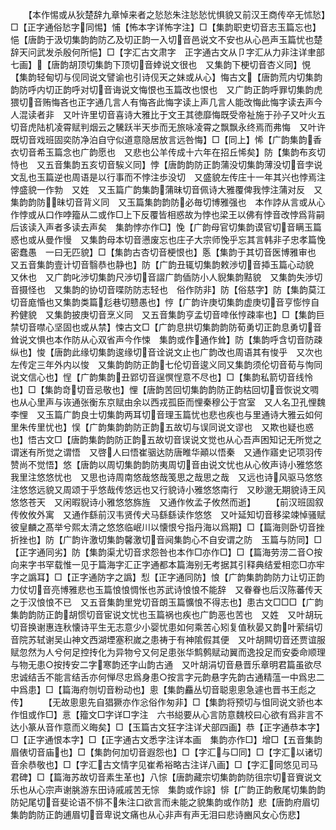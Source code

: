 <!-- { "loadSidebar": true } -->
　　【本作惕或从狄楚辞九章悼来者之悐悐朱注悐悐忧惧貌又前汉王商传卒无怵悐】□【正字通俗悐字同惕】悑【怖本字详怖字注】□【集韵职吏切音志玉篇忘也】悒【唐韵于汲切集韵韵防乙及切正韵一入切音邑说文不安也从心邑声玉篇忧也楚辞天问武发杀殷何所悒】□【字汇古文肃字　正字通古文从卩字汇从力非注详聿部七画】【唐韵胡顶切集韵下顶切音婞说文很也　又集韵下梗切音杏义同】悓【集韵轻甸切与伣同说文譬谕也引诗伣天之妹或从心】悔古文【唐韵荒内切集韵韵防呼内切正韵呼对切音诲说文悔恨也玉篇改也恨也　又广韵正韵呼罪切集韵虎猥切音贿悔吝也正字通几言人有悔吝此悔字读上声几言人能改悔此悔字读去声今人混读者非　又叶许里切音喜诗大雅比于文王其徳靡悔既受帝祉施于孙子又叶火五切音虎陆机凌霄赋判烟云之驣跃半天歩而无旅咏凌霄之飘飘永终焉而弗悔　又叶许既切音戏班固奕防净泊自守似道意隐居放言远咎悔】□【同上】悕【广韵集韵香衣切音希玉篇念也广韵愿也　又悲也公羊传成十六年在招丘悕矣】防【集韵布亥切恃也　又五音集韵五亥切音騃义同】悖【唐韵韵防正韵蒲没切集韵薄没切音孛说文乱也玉篇逆也周语是以行事而不悖注歩没切　又盛貌左传庄十一年其兴也悖焉注悖盛貌一作勃　又姓　又玉篇广韵集韵蒲昧切音佩诗大雅覆俾我悖注蒲对反　又集韵韵防昧切音背义同　又玉篇集韵韵防必毎切博雅强也　本作誖从言或从心作悖或从口作哱籀从二或作□上下反覆皆相惑故为悖也梁王以佛有悖音改悖爲背嗣后该读入声者多读去声矣　集韵悖亦作□】悗【广韵母官切集韵谟官切音瞒玉篇惑也或从曼作慢　又集韵母本切音懑废忘也庄子大宗师悗乎忘其言韩非子忠孝篇悗密蠢愚　一曰无匹貌】□【集韵古杏切音梗恨也】悘【集韵于其切音医博雅审也　又五音集韵壹计切音翳恭也静也】防【广韵丑辄切集韵敕渉切音揷玉篇心动貌　又休也　又广韵叱渉切集韵尺渉切音謵广韵偛防小人貎集韵黠貌　又集韵失渉切音摄怪也　又集韵的协切音喋防防志轻也　俗作防非】防【俗慈字】防【集韵莫江切音庬惛也又集韵类篇尨巷切戆愚也】悙【广韵许庚切集韵虚庚切音亨憉悙自矜健貌　又集韵披庚切音烹义同　又五音集韵亨孟切音啈伥悙疎率也】□【集韵巨禁切音噤心坚固也或从禁】悚古文□【广韵息拱切集韵韵防荀勇切正韵息勇切音耸说文惧也本作防从心双省声今作悚　集韵或作通作耸】防【集韵呼含切音防疎纵也】悛【唐韵此缘切集韵逡缘切音诠说文止也广韵改也周语其有悛乎　又次也左传定三年外内以悛　又集韵韵防正韵七伦切音逡义同又集韵须伦切音荀与恂同说文信心也】悜【广韵集韵丑郢切音逞慏悜意不尽也】□【集韵私箭切音线怜也】□【集韵竒切音忌敬也】悝【唐韵苦回切集韵韵防正韵枯回切音恢说文啁也从心里声与诙通张衡东京赋由余以西戎孤臣而悝秦穆公于宫室　又人名卫孔悝魏李悝　又玉篇广韵良士切集韵两耳切音理玉篇忧也悲也疾也与里通诗大雅云如何里朱传里忧也】悮【广韵集韵韵防正韵五故切与误同说文谬也　又欺也疑也惑也】悟古文□【唐韵集韵韵防正韵五故切音误说文觉也从心吾声困知记无所觉之谓迷有所觉之谓悟　又啓人曰悟崔骃达防唐睢华顚以悟秦　又通作寤史记项羽传赞尚不觉悟】悠【唐韵以周切集韵韵防夷周切音由说文忧也从心攸声诗小雅悠悠我里注悠悠忧也　又思也诗周南悠哉悠哉笺思之哉思之哉　又远也诗风驱马悠悠注悠悠远貌又周颂于乎悠哉传悠远也又行貌诗小雅悠悠南行　又眇邈无期貌诗王风悠悠苍天　又闲暇貎诗小雅悠悠旆旌　又通作攸孟子攸然而逝】
　　【前汉班固叙传攸攸外寓　又通作繇前汉韦贤传犬马繇繇读作悠悠　又叶延知切音移梁竦悼骚赋彼皇麟之髙举兮熙太清之悠悠临岷川以懐恨兮指丹海以爲期】□【篇海则卧切音挫折挫也】防【广韵许激切集韵馨激切音阋集韵心不自安谓之防　玉篇与防同】□【正字通同劣】防【集韵渠尤切音求怨咎也本作□亦作□】□【篇海劳涝二音○按向来字书罕载惟一见于篇海字汇正字通都本篇海别无考据其引释典结爱相恋□亦牢字之譌耳】□【正字通防字之譌】悡【正字通同防】悢【广韵集韵韵防力让切正韵力仗切音亮博雅悲也玉篇悢悢惆怅也苏武诗悢悢不能辞　又眷眷也后汉陈蕃传天之于汉悢悢不已　又五音集韵里党切音朗玉篇懭悢不得志也】患古文□□□【广韵集韵韵防正韵胡惯切音宦说文忧也玉篇祸也疾也广韵恶也苦也　又姓　又叶胡玩切音换谢惠连秋懐诗平生无志意少小婴忧患如何乘苦心矧复值秋晏又韵叶萦绢切音院苏轼谢吴山神文西湖堙塞积嵗之患祷于有神隂假其便　又叶胡闗切音还贾谊服赋忽然为人兮何足控抟化为异物兮又何足患张华鹪鹩赋动翼而逸投足而安委命顺理与物无患○按抟安二字寒韵还字山韵古通　又叶胡涓切音悬晋乐章明君篇虽欲尽忠诚结舌不能言结舌亦何惮尽忠爲身患○按言字元韵悬字先韵古通精蕰一中爲忠二中爲患】□【篇海府刎切音粉动也】悤【集韵麤丛切音聪悤悤急遽也晋书王彪之传】
　　【无故悤悤先自猖獗亦作忩俗作匆非】□【集韵将预切与怚同说文骄也本作怚或作□】悥【籀文□字详□字注　六书縂要从心言防意魏校曰心欲有爲非言不达小篆从音作意而义晦矣】□【玉篇古文狂字注详犬部四画】恭【正字通恭本字】□【正字通恨本字】□【正字通古文悉字注详本画　集韵亦作□】增□【五音集韵眉俵切音庙也】□【集韵何加切音遐怨也】□【字汇与□同】□【字汇以诸切音余恭敬也】□【字汇古文情字见崔希裕略古注详八画】□【字汇同悠见司马君碑】□【篇海苏故切音素生革也】八悰【唐韵藏宗切集韵韵防徂宗切音賨说文乐也从心宗声谢朓游东田诗戚戚苦无悰　集韵或作誴】悱【广韵正韵敷尾切集韵韵防妃尾切音斐论语不悱不朱注口欲言而未能之貌集韵或作防】悲【唐韵府眉切集韵韵防正韵逋眉切音卑说文痛也从心非声有声无泪曰悲诗豳风女心伤悲】
